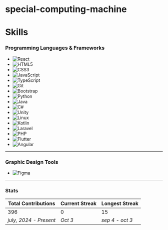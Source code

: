 # special-computing-machine
# Skills

### Programming Languages & Frameworks
- ![React](https://img.shields.io/badge/React-20232A?style=for-the-badge&logo=react&logoColor=61DAFB)
- ![HTML5](https://img.shields.io/badge/HTML5-E34F26?style=for-the-badge&logo=html5&logoColor=white)
- ![CSS3](https://img.shields.io/badge/CSS3-1572B6?style=for-the-badge&logo=css3&logoColor=white)
- ![JavaScript](https://img.shields.io/badge/JavaScript-323330?style=for-the-badge&logo=javascript&logoColor=F7DF1E)
- ![TypeScript](https://img.shields.io/badge/TypeScript-007ACC?style=for-the-badge&logo=typescript&logoColor=white)
- ![Git](https://img.shields.io/badge/Git-F05032?style=for-the-badge&logo=git&logoColor=white)
- ![Bootstrap](https://img.shields.io/badge/Bootstrap-563D7C?style=for-the-badge&logo=bootstrap&logoColor=white)
- ![Python](https://img.shields.io/badge/Python-3776AB?style=for-the-badge&logo=python&logoColor=white)
- ![Java](https://img.shields.io/badge/Java-ED8B00?style=for-the-badge&logo=java&logoColor=white)
- ![C#](https://img.shields.io/badge/C%23-239120?style=for-the-badge&logo=c-sharp&logoColor=white)
- ![Unity](https://img.shields.io/badge/Unity-100000?style=for-the-badge&logo=unity&logoColor=white)
- ![Linux](https://img.shields.io/badge/Linux-FCC624?style=for-the-badge&logo=linux&logoColor=black)
- ![Kotlin](https://img.shields.io/badge/Kotlin-0095D5?style=for-the-badge&logo=kotlin&logoColor=white)
- ![Laravel](https://img.shields.io/badge/Laravel-FF2D20?style=for-the-badge&logo=laravel&logoColor=white)
- ![PHP](https://img.shields.io/badge/PHP-777BB4?style=for-the-badge&logo=php&logoColor=white)
- ![Flutter](https://img.shields.io/badge/Flutter-02569B?style=for-the-badge&logo=flutter&logoColor=white)
- ![Angular](https://img.shields.io/badge/Angular-DD0031?style=for-the-badge&logo=angular&logoColor=white)

---

### Graphic Design Tools
- ![Figma](https://img.shields.io/badge/Figma-F24E1E?style=for-the-badge&logo=figma&logoColor=white)

---

### Stats

| Total Contributions | Current Streak | Longest Streak |
|---------------------|----------------|----------------|
| 396              | 0              | 15             |
| _july, 2024 - Present_ | _Oct 3_         | _sep 4 - oct 3_    |

